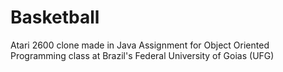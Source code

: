 # Basketball
Atari 2600 clone made in Java
Assignment for Object Oriented Programming class at Brazil's Federal University of Goias (UFG)

